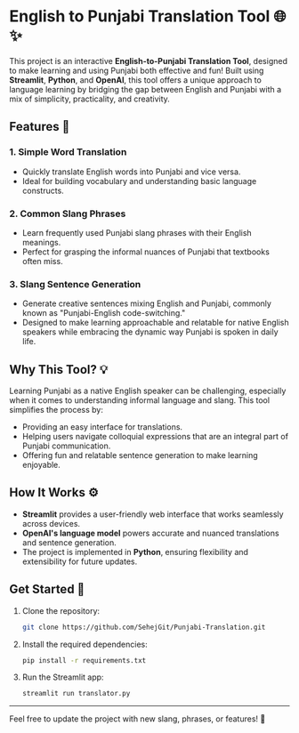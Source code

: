 
# English to Punjabi Translation Tool 🌐✨  

This project is an interactive **English-to-Punjabi Translation Tool**, designed to make learning and using Punjabi both effective and fun! Built using **Streamlit**, **Python**, and **OpenAI**, this tool offers a unique approach to language learning by bridging the gap between English and Punjabi with a mix of simplicity, practicality, and creativity.

## Features 🚀  

### 1. **Simple Word Translation**  
   - Quickly translate English words into Punjabi and vice versa.  
   - Ideal for building vocabulary and understanding basic language constructs.

### 2. **Common Slang Phrases**  
   - Learn frequently used Punjabi slang phrases with their English meanings.  
   - Perfect for grasping the informal nuances of Punjabi that textbooks often miss.

### 3. **Slang Sentence Generation**  
   - Generate creative sentences mixing English and Punjabi, commonly known as "Punjabi-English code-switching."  
   - Designed to make learning approachable and relatable for native English speakers while embracing the dynamic way Punjabi is spoken in daily life.

## Why This Tool? 💡  
Learning Punjabi as a native English speaker can be challenging, especially when it comes to understanding informal language and slang. This tool simplifies the process by:  
- Providing an easy interface for translations.  
- Helping users navigate colloquial expressions that are an integral part of Punjabi communication.  
- Offering fun and relatable sentence generation to make learning enjoyable.

## How It Works ⚙️  
- **Streamlit** provides a user-friendly web interface that works seamlessly across devices.  
- **OpenAI's language model** powers accurate and nuanced translations and sentence generation.  
- The project is implemented in **Python**, ensuring flexibility and extensibility for future updates.

## Get Started 🔧  
1. Clone the repository:  
   ```bash
   git clone https://github.com/SehejGit/Punjabi-Translation.git
   ```  
2. Install the required dependencies:  
   ```bash
   pip install -r requirements.txt
   ```  
3. Run the Streamlit app:  
   ```bash
   streamlit run translator.py
   ```  

---

Feel free to update the project with new slang, phrases, or features! 🎉

